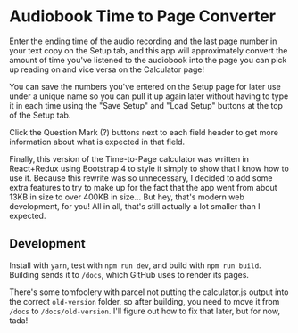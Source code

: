 # Audiobook Time to Page Converter

Enter the ending time of the audio recording and the last page number in your text copy on the Setup tab, and this app will approximately convert the amount of time you've listened to the audiobook into the page you can pick up reading on and vice versa on the Calculator page!

You can save the numbers you've entered on the Setup page for later use under a unique name so you can pull it up again later without having to type it in each time using the "Save Setup" and "Load Setup" buttons at the top of the Setup tab.

Click the Question Mark (?) buttons next to each field header to get more information about what is expected in that field.

Finally, this version of the Time-to-Page calculator was written in React+Redux using Bootstrap 4 to style it simply to show that I know how to use it. Because this rewrite was so unnecessary, I decided to add some extra features to try to make up for the fact that the app went from about 13KB in size to over 400KB in size... But hey, that's modern web development, for you! All in all, that's still actually a lot smaller than I expected.

## Development

Install with `yarn`, test with `npm run dev`, and build with `npm run build`. Building sends it to `/docs`, which GitHub uses to render its pages.

There's some tomfoolery with parcel not putting the calculator.js output into the correct `old-version` folder, so after building, you need to move it from `/docs` to `/docs/old-version`. I'll figure out how to fix that later, but for now, tada!